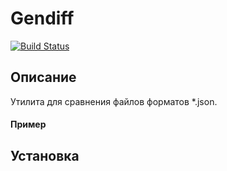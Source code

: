 # Gendiff
[![Build Status](https://travis-ci.org/caviarman/project-lvl1-s284.svg?branch=master)](https://travis-ci.org/caviarman/project-lvl1-s284)
## Описание
Утилита для сравнения файлов форматов *.json. 

#### Пример 


## Установка
```

```
